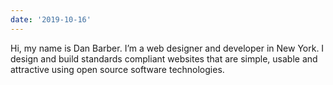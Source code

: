 ```yaml
---
date: '2019-10-16'
---
```


Hi, my name is Dan Barber. I’m a web designer and developer in New York.
I design and build standards compliant websites that are simple, usable and
attractive using open source software technologies.
